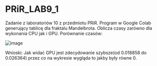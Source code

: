 # PRiR_LAB9_1

Zadanie z laboratoriów 10 z przedmiotu PRiR. Program w Google Colab generujący tablicę dla fraktalu Mandelbrota. Oblicza czasy zarówno dla wykonania CPU jak i GPU.
Porównanie czasów:

![image](https://user-images.githubusercontent.com/80594314/149620446-f57741b1-ca44-4a10-aefa-341f29ef9dd2.png)



Wnioski:
Jak widać GPU jest zdecydowanie szybsze(od 0.018858 do 0.026364) przez co na wykresie wygląda to jakby były równe 0.
